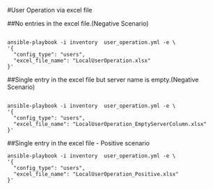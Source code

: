 
#User Operation via excel file

##No entries in the excel file.(Negative Scenario)
```shell

ansible-playbook -i inventory  user_operation.yml -e \
'{
  "config_type": "users",
  "excel_file_name": "LocalUserOperation.xlsx"
}'
```

##Single entry in the excel file but server name is empty.(Negative Scenario)
```shell

ansible-playbook -i inventory  user_operation.yml -e \
'{
  "config_type": "users",
  "excel_file_name": "LocalUserOperation_EmptyServerColumn.xlsx"
}'
```
##Single entry in the excel file - Positive scenario

```shell
ansible-playbook -i inventory  user_operation.yml -e \
'{
  "config_type": "users",
  "excel_file_name": "LocalUserOperation_Positive.xlsx"
}'
```
